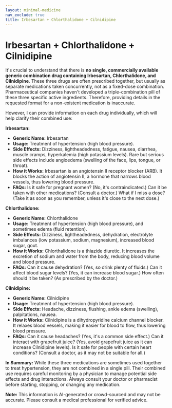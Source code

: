 ```yaml
---
layout: minimal-medicine
nav_exclude: true
title: Irbesartan + Chlorthalidone + Cilnidipine
---
```


# Irbesartan + Chlorthalidone + Cilnidipine

It's crucial to understand that there is **no single, commercially available generic combination drug containing Irbesartan, Chlorthalidone, and Cilnidipine**.  These three drugs are often prescribed together, but usually as separate medications taken concurrently, not as a fixed-dose combination.  Pharmaceutical companies haven't developed a triple-combination pill of these three specific active ingredients.  Therefore, providing details in the requested format for a non-existent medication is inaccurate.

However, I can provide information on each drug individually, which will help clarify their combined use:

**Irbesartan:**

* **Generic Name:** Irbesartan
* **Usage:**  Treatment of hypertension (high blood pressure).
* **Side Effects:** Dizziness, lightheadedness, fatigue, nausea, diarrhea, muscle cramps, hyperkalemia (high potassium levels).  Rare but serious side effects include angioedema (swelling of the face, lips, tongue, or throat).
* **How it Works:**  Irbesartan is an angiotensin II receptor blocker (ARB). It blocks the action of angiotensin II, a hormone that narrows blood vessels, thus lowering blood pressure.
* **FAQs:**  Is it safe for pregnant women? (No, it's contraindicated.) Can it be taken with other medications? (Consult a doctor.)  What if I miss a dose? (Take it as soon as you remember, unless it's close to the next dose.)

**Chlorthalidone:**

* **Generic Name:** Chlorthalidone
* **Usage:** Treatment of hypertension (high blood pressure), and sometimes edema (fluid retention).
* **Side Effects:** Dizziness, lightheadedness, dehydration, electrolyte imbalances (low potassium, sodium, magnesium), increased blood sugar, gout.
* **How it Works:** Chlorthalidone is a thiazide diuretic. It increases the excretion of sodium and water from the body, reducing blood volume and blood pressure.
* **FAQs:**  Can it cause dehydration? (Yes, so drink plenty of fluids.)  Can it affect blood sugar levels? (Yes, it can increase blood sugar.) How often should it be taken? (As prescribed by the doctor.)


**Cilnidipine:**

* **Generic Name:** Cilnidipine
* **Usage:** Treatment of hypertension (high blood pressure).
* **Side Effects:** Headache, dizziness, flushing, ankle edema (swelling), palpitations, nausea.
* **How it Works:** Cilnidipine is a dihydropyridine calcium channel blocker.  It relaxes blood vessels, making it easier for blood to flow, thus lowering blood pressure.
* **FAQs:** Can it cause headaches? (Yes, it's a common side effect.)  Can it interact with grapefruit juice? (Yes, avoid grapefruit juice as it can increase Cilnidipine levels). Is it safe for people with certain heart conditions? (Consult a doctor, as it may not be suitable for all.)



**In Summary:** While these three medications are sometimes used together to treat hypertension, they are not combined in a single pill.  Their combined use requires careful monitoring by a physician to manage potential side effects and drug interactions.  Always consult your doctor or pharmacist before starting, stopping, or changing any medication.


**Note:** This information is AI-generated or crowd-sourced and may not be accurate. Please consult a medical professional for verified advice.
